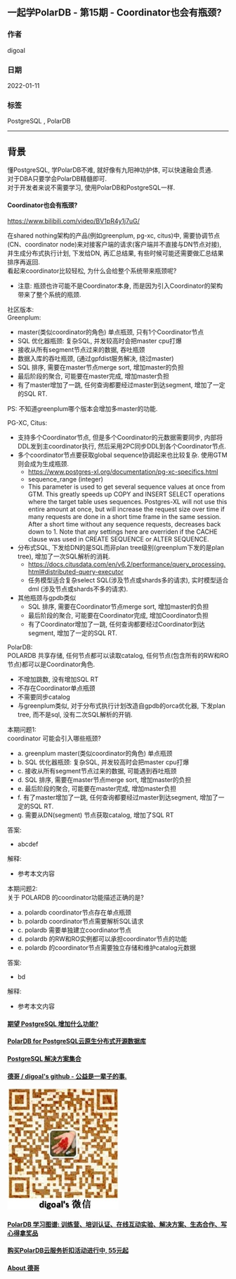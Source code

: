 ## 一起学PolarDB - 第15期 - Coordinator也会有瓶颈?     
               
### 作者           
digoal                        
                         
### 日期                    
2022-01-11                 
                 
### 标签    
PostgreSQL , PolarDB    
                       
----                         
                    
## 背景    
懂PostgreSQL, 学PolarDB不难, 就好像有九阳神功护体, 可以快速融会贯通.    
对于DBA只要学会PolarDB精髓即可.    
对于开发者来说不需要学习, 使用PolarDB和PostgreSQL一样.    
    
#### Coordinator也会有瓶颈?    
https://www.bilibili.com/video/BV1pR4y1j7uG/  
  
在shared nothing架构的产品(例如greenplum, pg-xc, citus)中, 需要协调节点(CN、coordinator node)来对接客户端的请求(客户端并不直接与DN节点对接), 并生成分布式执行计划, 下发给DN, 再汇总结果, 有些时候可能还需要做汇总结果排序再返回.   
看起来coordinator比较轻松, 为什么会给整个系统带来瓶颈呢?    
- 注意: 瓶颈也许可能不是Coordinator本身, 而是因为引入Coordinator的架构带来了整个系统的瓶颈.   
    
社区版本:    
Greenplum:    
- master(类似coordinator的角色) 单点瓶颈, 只有1个Coordinator节点   
- SQL 优化器瓶颈: 复杂SQL, 并发较高时会把master cpu打爆   
- 接收从所有segment节点过来的数据, 吞吐瓶颈   
- 数据入库的吞吐瓶颈, (通过gpfdist服务解决, 绕过master)   
- SQL 排序, 需要在master节点merge sort, 增加master的负担    
- 最后阶段的聚合, 可能要在master完成, 增加master负担   
- 有了master增加了一跳, 任何查询都要经过master到达segment, 增加了一定的SQL RT.   
  
PS: 不知道greenplum哪个版本会增加多master的功能.   
  
PG-XC, Citus:   
- 支持多个Coordinator节点, 但是多个Coordinator的元数据需要同步, 内部将DDL发到主coordinator执行, 然后采用2PC同步DDL到各个Coordinator节点.    
- 多个coordinator节点要获取global sequence协调起来也比较复杂. 使用GTM则会成为生成瓶颈.   
    - https://www.postgres-xl.org/documentation/pg-xc-specifics.html  
    - sequence_range (integer)
    - This parameter is used to get several sequence values at once from GTM. This greatly speeds up COPY and INSERT SELECT operations where the target table uses sequences. Postgres-XL will not use this entire amount at once, but will increase the request size over time if many requests are done in a short time frame in the same session. After a short time without any sequence requests, decreases back down to 1. Note that any settings here are overriden if the CACHE clause was used in CREATE SEQUENCE or ALTER SEQUENCE.
- 分布式SQL, 下发给DN的是SQL而非plan tree级别(greenplum下发的是plan tree), 增加了一次SQL解析的消耗.   
    - https://docs.citusdata.com/en/v6.2/performance/query_processing.html#distributed-query-executor   
    - 任务模型适合复杂select SQL(涉及节点或shards多的请求), 实时模型适合dml (涉及节点或shards不多的请求).  
- 其他瓶颈与gpdb类似  
    - SQL 排序, 需要在Coordinator节点merge sort, 增加master的负担    
    - 最后阶段的聚合, 可能要在Coordinator完成, 增加Coordinator负担   
    - 有了Coordinator增加了一跳, 任何查询都要经过Coordinator到达segment, 增加了一定的SQL RT.   
         
PolarDB:            
POLARDB 共享存储, 任何节点都可以读取catalog, 任何节点(包含所有的RW和RO节点)都可以是Coordinator角色.     
- 不增加跳数, 没有增加SQL RT   
- 不存在Coordinator单点瓶颈   
- 不需要同步catalog   
- 与greenplum类似, 对于分布式执行计划改造自gpdb的orca优化器, 下发plan tree, 而不是sql, 没有二次SQL解析的开销.  
          
本期问题1:      
coordinator 可能会引入哪些瓶颈?   
- a. greenplum master(类似coordinator的角色) 单点瓶颈  
- b. SQL 优化器瓶颈: 复杂SQL, 并发较高时会把master cpu打爆   
- c. 接收从所有segment节点过来的数据, 可能遇到吞吐瓶颈   
- d. SQL 排序, 需要在master节点merge sort, 增加master的负担    
- e. 最后阶段的聚合, 可能要在master完成, 增加master负担   
- f. 有了master增加了一跳, 任何查询都要经过master到达segment, 增加了一定的SQL RT.   
- g. 需要从DN(segment) 节点获取catalog, 增加了SQL RT   
  
答案:                                
- abcdef     
         
解释:                            
- 参考本文内容                       
  
本期问题2:      
关于 POLARDB 的coordinator功能描述正确的是?   
- a. polardb coordinator节点存在单点瓶颈  
- b. polardb coordinator节点需要解析SQL请求  
- c. polardb 需要单独建立coordinator节点  
- d. polardb 的RW和RO实例都可以承担coordinator节点的功能  
- e. polardb 的coordinator节点需要独立存储和维护catalog元数据  
  
答案:                                
- bd  
         
解释:                            
- 参考本文内容      
  
  
#### [期望 PostgreSQL 增加什么功能?](https://github.com/digoal/blog/issues/76 "269ac3d1c492e938c0191101c7238216")
  
  
#### [PolarDB for PostgreSQL云原生分布式开源数据库](https://github.com/ApsaraDB/PolarDB-for-PostgreSQL "57258f76c37864c6e6d23383d05714ea")
  
  
#### [PostgreSQL 解决方案集合](https://yq.aliyun.com/topic/118 "40cff096e9ed7122c512b35d8561d9c8")
  
  
#### [德哥 / digoal's github - 公益是一辈子的事.](https://github.com/digoal/blog/blob/master/README.md "22709685feb7cab07d30f30387f0a9ae")
  
  
![digoal's wechat](../pic/digoal_weixin.jpg "f7ad92eeba24523fd47a6e1a0e691b59")
  
  
#### [PolarDB 学习图谱: 训练营、培训认证、在线互动实验、解决方案、生态合作、写心得拿奖品](https://www.aliyun.com/database/openpolardb/activity "8642f60e04ed0c814bf9cb9677976bd4")
  
  
#### [购买PolarDB云服务折扣活动进行中, 55元起](https://www.aliyun.com/activity/new/polardb-yunparter?userCode=bsb3t4al "e0495c413bedacabb75ff1e880be465a")
  
  
#### [About 德哥](https://github.com/digoal/blog/blob/master/me/readme.md "a37735981e7704886ffd590565582dd0")
  
